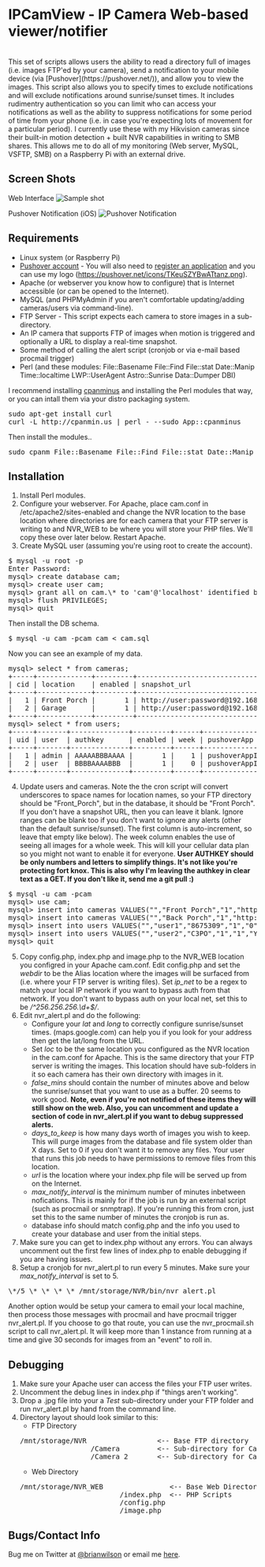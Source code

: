 IPCamView - IP Camera Web-based viewer/notifier
=======
<br>
This set of scripts allows users the ability to read a directory full of images
(i.e. images FTP'ed by your camera), send a notification to your mobile device
(via [Pushover](https://pushover.net/)), and allow you to view the images. This
script also allows you to specify times to exclude notifications and will
exclude notifications around sunrise/sunset times. It includes rudimentry
authentication so you can limit who can access your notifications as well as
the ability to suppress notifications for some period of time from your phone
(i.e. in case you're expecting lots of movement for a particular period). I
currently use these with my Hikvision cameras since their built-in motion
detection + built NVR capabilities in writing to SMB shares.  This allows me to
do all of my monitoring (Web server, MySQL, VSFTP, SMB) on a Raspberry Pi with
an external drive. 

Screen Shots
---------
Web Interface
![Sample shot](https://dl.dropbox.com/u/853747/Jing/2015-02-28_2237.png)

Pushover Notification (iOS)
![Pushover Notification](https://dl.dropboxusercontent.com/u/853747/Jing/IMG_6453.JPG)

Requirements
------------
- Linux system (or Raspberry Pi)
- [Pushover account](https://pushover.net/) - You will also need to [register
  an application](https://pushover.net/apps/build) and you can use my logo
(https://pushover.net/icons/TKeuSZYBwATtanz.png). 
- Apache (or webserver you know how to configure) that is Internet accessible
  (or can be opened to the Internet).
- MySQL (and PHPMyAdmin if you aren't comfortable updating/adding cameras/users
  via command-line).  
- FTP Server - This script expects each camera to store images in a
  sub-directory.
- An IP camera that supports FTP of images when motion is triggered and
  optionally a URL to display a real-time snapshot.
- Some method of calling the alert script (cronjob or via e-mail based procmail
  trigger)
- Perl (and these modules: File::Basename File::Find File::stat Date::Manip Time::localtime LWP::UserAgent Astro::Sunrise Data::Dumper DBI)

I recommend installing [cpanminus](https://github.com/miyagawa/cpanminus) and
installing the Perl modules that way, or you can intall them via your distro
packaging system.
<pre>
sudo apt-get install curl
curl -L http://cpanmin.us | perl - --sudo App::cpanminus
</pre>

Then install the modules..
<pre>
sudo cpanm File::Basename File::Find File::stat Date::Manip Time::localtime LWP::UserAgent Astro::Sunrise Data::Dumper DBI
</pre>

Installation
--------------------
1. Install Perl modules.
2. Configure your webserver. For Apache, place cam.conf in
/etc/apache2/sites-enabled and change the NVR location to the base location where
directories are for each camera that your FTP server is writing to and NVR_WEB
to be where you will store your PHP files.  We'll copy these over later below.
Restart Apache.
3. Create MySQL user (assuming you're using root to create the account).
<pre>
$ mysql -u root -p
Enter Password:
mysql> create database cam; 
mysql> create user cam;
mysql> grant all on cam.\* to 'cam'@'localhost' identified by 'cam';
mysql> flush PRIVILEGES;
mysql> quit
</pre>
Then install the DB schema.
<pre>
$ mysql -u cam -pcam cam < cam.sql
</pre>
Now you can see an example of my data.
<pre>
mysql> select * from cameras;
+-----+-------------+---------+---------------------------------------------------------------+---------------------------------------+
| cid | location    | enabled | snapshot_url                                                  | ignore_ranges                         |
+-----+-------------+---------+---------------------------------------------------------------+---------------------------------------+
|   1 | Front Porch |       1 | http://user:password@192.168.2.7/Streaming/channels/1/picture |                                       |
|   2 | Garage      |       1 | http://user:password@192.168.2.2/Streaming/channels/1/picture | 22-23,3:30-4:30,17:15-17:45,7:15-7:35 |
+-----+-------------+---------+---------------------------------------------------------------+---------------------------------------+
mysql> select * from users;
+-----+-------+--------------+---------+------+-------------------+--------------------+---------------------+
| uid | user  | authkey      | enabled | week | pushoverApp       | pushoverKey        | lastNotify          |
+-----+-------+--------------+---------+------+-------------------+--------------------+---------------------+
|   1 | admin | AAAAABBBAAAA |       1 |    1 | pushoverAppIDHere | pushoverAPIKeyHere | 2015-02-28 13:35:54 |
|   2 | user  | BBBBAAAABBB  |       1 |    0 | pushoverAppIDHere | pushoverAPIKeyHere | 2015-02-28 13:35:54 |
+-----+-------+--------------+---------+------+-------------------+--------------------+---------------------+
</pre>
4. Update users and cameras. Note the the cron script will convert underscores
to space names for location names, so your FTP directory should be
"Front_Porch", but in the database, it should be "Front Porch". If you don't
have a snapshot URL, then you can leave it blank.  Ignore ranges can be blank
too if you don't want to ignore any alerts (other than the default
sunrise/sunset). The first column is auto-increment, so leave that empty like
below). The week column enables the use of seeing all images for a whole week.
This will kill your cellular data plan so you might not want to enable it for
everyone. **User AUTHKEY should be only numbers and letters to simplify
things. It's not like you're protecting fort knox. This is also why I'm leaving
the authkey in clear text as a GET. If you don't like it, send me a git pull :)**
<pre>
$ mysql -u cam -pcam
mysql> use cam;
mysql> insert into cameras VALUES("","Front Porch","1","http://user:password@192.168.2.7/Streaming/channels/1/picture","");
mysql> insert into cameras VALUES("","Back Porch","1","http://user:password@192.168.2.7/Streaming/channels/1/picture","17-18,4:30-5:30");
mysql> insert into users VALUES("","user1","8675309","1","0","YOUR_PUSHOVER_APP_ID_HERE","YOUR_PUSHOVER_API_KEY_HERE","");
mysql> insert into users VALUES("","user2","C3PO","1","1","YOUR_PUSHOVER_APP_ID_HERE","YOUR_PUSHOVER_API_KEY_HERE","");
mysql> quit
</pre>
5. Copy config.php, index.php and image.php to the NVR_WEB location you
configred in your Apache cam.conf.  Edit config.php and set the *webdir* to be
the Alias location where the images will be surfaced from (i.e. where your FTP
server is writing files).  Set *ip_net* to be a regex to match your local IP
network if you want to bypass auth from that network. If you don't want to
bypass auth on your local net, set this to be */^256.256.256.\d+$/*.
6. Edit nvr_alert.pl and do the following:
   * Configure your *lat* and *long* to correctly configure sunrise/sunset
times. (maps.google.com) can help you if you look for your address then get the
lat/long from the URL.
   * Set *loc* to be the same location you configured as the NVR location in the
cam.conf for Apache.  This is the same directory that your FTP server is
writing the images.  This location should have sub-folders in it so each camera
has their own directory with images in it.
   * *false_mins* should contain the number of minutes above and below the
sunrise/sunset that you want to use as a buffer. 20 seems to work good. **Note,
even if you're not notified of these items they will still show on the web.
Also, you can uncomment and update a section of code in nvr_alert.pl if you want to
debug suppressed alerts.**
   * *days_to_keep* is how many days worth of images you wish to keep. This
will purge images from the database and file system older than X days.  Set to
0 if you don't want it to remove any files. Your user that runs this job needs
to have permissions to remove files from this location.
   * *url* is the location where your index.php file will be served up from on
the Internet.
   * *max_notify_interval* is the minimum number of minutes inbetween
nofications. This is mainly for if the job is run by an external script (such
as procmail or snmptrap). If you're running this from cron, just set this to
the same number of minutes the cronjob is run as.  
   * database info should match config.php and the info you used to create your 
database and user from the initial steps.
7. Make sure you can get to index.php without any errors. You can always
uncomment out the first few lines of index.php to enable debugging if you are
having issues.  
8. Setup a cronjob for nvr_alert.pl to run every 5 minutes. Make sure your
*max_notify_interval* is set to 5.
<pre>
\*/5 \* \* \* \* /mnt/storage/NVR/bin/nvr_alert.pl
</pre>
Another option would be setup your camera to email your local machine, then
process those messages with procmail and have procmail trigger nvr_alert.pl.
If you choose to go that route, you can use the nvr_procmail.sh script to call
nvr_alert.pl.  It will keep more than 1 instance from running at a time and
give 30 seconds for images from an "event" to roll in.

Debugging
-----------
1. Make sure your Apache user can access the files your FTP user writes. 
2. Uncomment the debug lines in index.php if "things aren't working".  
3. Drop a .jpg file into your a *Test* sub-directory under your FTP folder and
run nvr_alert.pl by hand from the command line.
4. Directory layout should look similar to this:
   * FTP Directory
   <pre>
   /mnt/storage/NVR                 <-- Base FTP directory
                    /Camera         <-- Sub-directory for Camera 1
                    /Camera_2       <-- Sub-directory for Camera 2
   </pre>
   * Web Directory
   <pre>
   /mnt/storage/NVR_WEB                <-- Base Web Directory
                           /index.php  <-- PHP Scripts
                           /config.php 
                           /image.php  
   </pre>

Bugs/Contact Info
-----------------
Bug me on Twitter at [@brianwilson](http://twitter.com/brianwilson) or email me [here](http://cronological.com/comment.php?ref=bubba).


